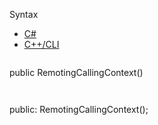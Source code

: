 Syntax

* [C#](#i-syntax-CS)
* [C++/CLI](#i-syntax-CPP2005)

```
```
public RemotingCallingContext()
```
```

```
```
public:
RemotingCallingContext();
```
```
